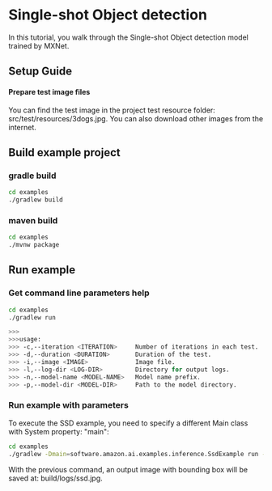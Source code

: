 Single-shot Object detection
============================

In this tutorial, you walk through the Single-shot Object detection model trained by MXNet.

## Setup Guide

#### Prepare test image files

You can find the test image in the project test resource folder: src/test/resources/3dogs.jpg.
You can also download other images from the internet.


## Build example project

### gradle build

```sh
cd examples
./gradlew build
```

### maven build

```sh
cd examples
./mvnw package
```

## Run example

### Get command line parameters help
```sh
cd examples
./gradlew run

>>>
>>>usage:
>>> -c,--iteration <ITERATION>     Number of iterations in each test.
>>> -d,--duration <DURATION>       Duration of the test.
>>> -i,--image <IMAGE>             Image file.
>>> -l,--log-dir <LOG-DIR>         Directory for output logs.
>>> -n,--model-name <MODEL-NAME>   Model name prefix.
>>> -p,--model-dir <MODEL-DIR>     Path to the model directory.
```

### Run example with parameters

To execute the SSD example, you need to specify a different Main class with System property: "main":

```sh
cd examples
./gradlew -Dmain=software.amazon.ai.examples.inference.SsdExample run --args="-n resnet50_ssd_model -l build/logs -i src/test/resources/3dogs.jpg"
```

With the previous command, an output image with bounding box will be saved at: build/logs/ssd.jpg.
